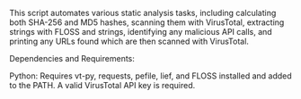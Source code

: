 This script automates various static analysis tasks, including calculating both SHA-256 and MD5 hashes, scanning them with VirusTotal, extracting strings with FLOSS and strings, identifying any malicious API calls, and printing any URLs found which are then scanned with VirusTotal.

Dependencies and Requirements:

Python: Requires vt-py, requests, pefile, lief, and FLOSS installed and added to the PATH.
A valid VirusTotal API key is required.
